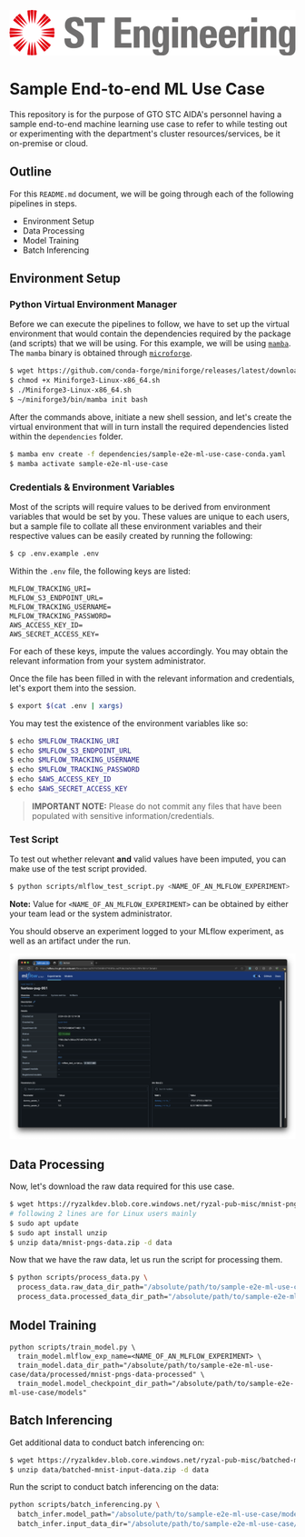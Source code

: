 ![ST Engineering Logo](./docs/assets/images/logos/st-engineering-logo.png)
# Sample End-to-end ML Use Case

This repository is for the purpose of GTO STC AIDA's personnel having a sample end-to-end machine learning use case to refer to while testing out or experimenting with the department's cluster resources/services, be it on-premise or cloud.

## Outline

For this `README.md` document, we will be going through each of the following pipelines in steps.

- Environment Setup
- Data Processing
- Model Training
- Batch Inferencing

## Environment Setup

### Python Virtual Environment Manager

Before we can execute the pipelines to follow, we have to set up the virtual environment that would contain the dependencies required by the package (and scripts) that we will be using. For this example, we will be using [`mamba`](https://mamba.readthedocs.io/en/latest). The `mamba` binary is obtained through [`microforge`](https://github.com/conda-forge/miniforge?tab=readme-ov-file#download).

```bash
$ wget https://github.com/conda-forge/miniforge/releases/latest/download/Miniforge3-Linux-x86_64.sh
$ chmod +x Miniforge3-Linux-x86_64.sh
$ ./Miniforge3-Linux-x86_64.sh
$ ~/miniforge3/bin/mamba init bash
```

After the commands above, initiate a new shell session, and let's create the virtual environment that will in turn install the required dependencies listed within the `dependencies` folder.

```bash
$ mamba env create -f dependencies/sample-e2e-ml-use-case-conda.yaml
$ mamba activate sample-e2e-ml-use-case
```

### Credentials & Environment Variables

Most of the scripts will require values to be derived from environment variables that would be set by you. These values are unique to each users, but a sample file to collate all these environment variables and their respective values can be easily created by running the following:

```bash
$ cp .env.example .env
```

Within the `.env` file, the following keys are listed:

```
MLFLOW_TRACKING_URI=
MLFLOW_S3_ENDPOINT_URL=
MLFLOW_TRACKING_USERNAME=
MLFLOW_TRACKING_PASSWORD=
AWS_ACCESS_KEY_ID=
AWS_SECRET_ACCESS_KEY=
```

For each of these keys, impute the values accordingly. You may obtain the relevant information from your system administrator.

Once the file has been filled in with the relevant information and credentials, let's export them into the session.

```bash
$ export $(cat .env | xargs)
```

You may test the existence of the environment variables like so:

```bash
$ echo $MLFLOW_TRACKING_URI
$ echo $MLFLOW_S3_ENDPOINT_URL
$ echo $MLFLOW_TRACKING_USERNAME
$ echo $MLFLOW_TRACKING_PASSWORD
$ echo $AWS_ACCESS_KEY_ID
$ echo $AWS_SECRET_ACCESS_KEY
```

> __IMPORTANT NOTE:__ Please do not commit any files that have been populated with sensitive information/credentials.

### Test Script

To test out whether relevant __and__ valid values have been imputed, you can make use of the test script provided.

```bash
$ python scripts/mlflow_test_script.py <NAME_OF_AN_MLFLOW_EXPERIMENT>
```

__Note:__ Value for `<NAME_OF_AN_MLFLOW_EXPERIMENT>` can be obtained by either your team lead or the system administrator.

You should observe an experiment logged to your MLflow experiment, as well as an artifact under the run.

![MLflow Test Success Screenshot](./docs/assets/images/screenshots/mlflow-test-run-success.png)

## Data Processing

Now, let's download the raw data required for this use case.

```bash
$ wget https://ryzalkdev.blob.core.windows.net/ryzal-pub-misc/mnist-pngs-data.zip -P data
# following 2 lines are for Linux users mainly
$ sudo apt update
$ sudo apt install unzip
$ unzip data/mnist-pngs-data.zip -d data
```

Now that we have the raw data, let us run the script for processing them.

```bash
$ python scripts/process_data.py \
  process_data.raw_data_dir_path="/absolute/path/to/sample-e2e-ml-use-case/data/mnist-pngs-data" \
  process_data.processed_data_dir_path="/absolute/path/to/sample-e2e-ml-use-case/data/processed/mnist-pngs-data-processed"
```

## Model Training

```
python scripts/train_model.py \
  train_model.mlflow_exp_name=<NAME_OF_AN_MLFLOW_EXPERIMENT> \
  train_model.data_dir_path="/absolute/path/to/sample-e2e-ml-use-case/data/processed/mnist-pngs-data-processed" \
  train_model.model_checkpoint_dir_path="/absolute/path/to/sample-e2e-ml-use-case/models"
```

## Batch Inferencing

Get additional data to conduct batch inferencing on:

```bash
$ wget https://ryzalkdev.blob.core.windows.net/ryzal-pub-misc/batched-mnist-input-data.zip -P data
$ unzip data/batched-mnist-input-data.zip -d data
```

Run the script to conduct batch inferencing on the data:

```bash
python scripts/batch_inferencing.py \
  batch_infer.model_path="/absolute/path/to/sample-e2e-ml-use-case/models/model.pt" \
  batch_infer.input_data_dir="/absolute/path/to/sample-e2e-ml-use-case/data/batched-mnist-input-data"
```

